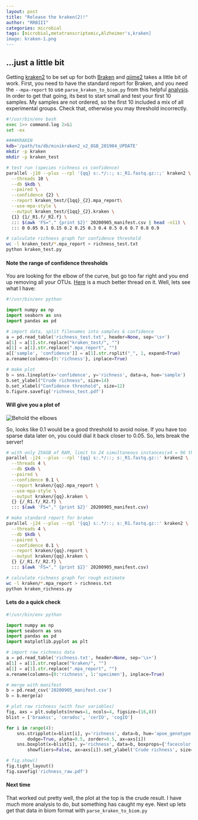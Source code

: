 ```yaml
---
layout: post
title: "Release the kraken(2)!"
author: "RRBIII"
categories: microbial
tags: [microbial,metatranscriptomic,Alzheimer's,kraken]
image: kraken-1.png
---
```



## ...just a little bit

Getting [kraken2](https://ccb.jhu.edu/software/kraken2/) to be set up for both [Braken](https://ccb.jhu.edu/software/bracken/) and [qiime2](https://qiime2.org/) takes a little bit of work. First, you need to have the standard report for Braken, and you need the `--mpa-report` to use `parse_kraken_to_biom.py` from this helpful [analysis](https://www.nature.com/articles/s41586-020-2095-1). In order to get that going, its best to start small and test your first 10 samples. My samples are not ordered, so the first 10 included a mix of all experimental groups. Check that, otherwise you may threshold incorrectly.


```sh
#!/usr/bin/env bash
exec 1>> command.log 2>&1
set -ex

####KRAKEN
kdb='/path/to/db/minikraken2_v2_8GB_201904_UPDATE'
mkdir -p kraken
mkdir -p kraken_test

# test run (species richness vs confidence)
parallel -j10 --plus --rpl '{qq} s:.*/::; s:_R1.fastq.gz::;' kraken2 \
  --threads 10 \
  --db $kdb \
  --paired \
  --confidence {2} \
  --report kraken_test/{1qq}_{2}.mpa_report\
  --use-mpa-style \
  --output kraken_test/{1qq}_{2}.kraken \
  {1} {1/_R1.f/_R2.f} \
  ::: $(awk 'FS="," {print $2}' 20200905_manifest.csv | head -n11) \
  ::: 0 0.05 0.1 0.15 0.2 0.25 0.3 0.4 0.5 0.6 0.7 0.8 0.9

# calculate richness graph for confidence threshold
wc -l kraken_test/*.mpa_report > richness_test.txt
python kraken_test.py
```

#### Note the range of confidence thresholds

You are looking for the elbow of the curve, but go too far right and you end up removing all your OTUs. [Here](https://github.com/DerrickWood/kraken2/issues/265) is a much better thread on it. Well, lets see what I have:

```py
#!/usr/bin/env python

import numpy as np
import seaborn as sns
import pandas as pd

# import data, split filenames into samples & confidence
a = pd.read_table('richness_test.txt', header=None, sep='\s+')
a[1] = a[1].str.replace("kraken_test/", "")
a[1] = a[1].str.replace(".mpa_report", "")
a[['sample', 'confidence']] = a[1].str.rsplit("_", 1, expand=True)
a.rename(columns={0:'richness'}, inplace=True)

# make plot
b = sns.lineplot(x='confidence', y='richness', data=a, hue='sample')
b.set_ylabel("Crude richness", size=14)
b.set_xlabel("Confidence threshold", size=12)
b.figure.savefig('richness_test.pdf')
```

#### Will give you a plot of
![Behold the elbows](kraken-2.png)

So, looks like 0.1 would be a good threshold to avoid noise. If you have too sparse data later on, you could dial it back closer to 0.05. So, lets break the server!

```sh
# with only 256GB of RAM, limit to 24 simultaneous instances(x4 = 96 threads)
parallel -j24 --plus --rpl '{qq} s:.*/::; s:_R1.fastq.gz::' kraken2 \
  --threads 4 \
  --db $kdb \
  --paired \
  --confidence 0.1 \
  --report kraken/{qq}.mpa_report \
  --use-mpa-style \
  --output kraken/{qq}.kraken \
  {} {/_R1.f/_R2.f} \
  ::: $(awk 'FS="," {print $2}' 20200905_manifest.csv)

# make standard report for braken
parallel -j24 --plus --rpl '{qq} s:.*/::; s:_R1.fastq.gz::' kraken2 \
  --threads 4 \
  --db $kdb \
  --paired \
  --confidence 0.1 \
  --report kraken/{qq}.report \
  --output kraken/{qq}.kraken \
  {} {/_R1.f/_R2.f} \
  ::: $(awk 'FS="," {print $2}' 20200905_manifest.csv)

# calculate richness graph for rough estimate
wc -l kraken/*.mpa_report > richness.txt
python kraken_richness.py
```

#### Lets do a quick check

```py
#!/usr/bin/env python

import numpy as np
import seaborn as sns
import pandas as pd
import matplotlib.pyplot as plt

# import raw richness data
a = pd.read_table('richness.txt', header=None, sep='\s+')
a[1] = a[1].str.replace("kraken/", "")
a[1] = a[1].str.replace(".mpa_report", "")
a.rename(columns={0:'richness', 1:'specimen'}, inplace=True)

# merge with manifest
b = pd.read_csv('20200905_manifest.csv')
b = b.merge(a)

# plot raw richness (with four variables)
fig, axs = plt.subplots(nrows=1, ncols=4, figsize=(16,8))
blist = ['braaksc', 'ceradsc', 'cerIO', 'cogIO']

for i in range(4):
    sns.stripplot(x=blist[i], y='richness', data=b, hue='apoe_genotype', 
        dodge=True, alpha=0.5, zorder=0.5, ax=axs[i])
    sns.boxplot(x=blist[i], y='richness', data=b, boxprops={'facecolor':'None'}, 
        showfliers=False, ax=axs[i]).set_ylabel('Crude richness', size=12)

# fig.show()
fig.tight_layout()
fig.savefig('richness_raw.pdf')

```


#### Next time

That worked out pretty well, the plot at the top is the crude result. I have much more analysis to do, but something has caught my eye. Next up lets get that data in biom format with `parse_kraken_to_biom.py`


